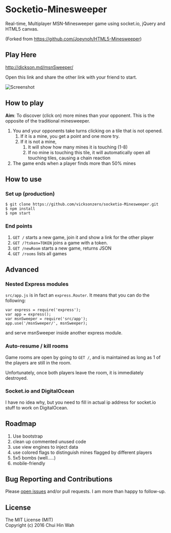 # Socketio-Minesweeper

Real-time, Multiplayer MSN-Minesweeper game using socket.io, jQuery and HTML5 canvas.

(Forked from https://github.com/Joeynoh/HTML5-Minesweeper)


## Play Here

http://dickson.md/msnSweeper/

Open this link and share the other link with your friend to start.

![Screenshot](https://github.com/vicksonzero/socketio-Minesweeper/blob/master/screenshots/screenshot01.png)


## How to play

**Aim**: To discover (click on) more mines than your opponent. This is the opposite of the traditional minesweeper.

1. You and your opponents take turns clicking on a tile that is not opened.
    1. If it is a mine, you get a point and one more try.
    2. If it is not a mine,
        1. It will show how many mines it is touching (1-8)
        2. If no mine is touching this tile, it will automatically open all touching tiles, causing a chain reaction
2. The game ends when a player finds more than 50% mines


## How to use

### Set up (production)

    $ git clone https://github.com/vicksonzero/socketio-Minesweeper.git
    $ npm install
    $ npm start


### End points

1. `GET /` starts a new game, join it and show a link for the other player
2. `GET /?token=TOKEN` joins a game with a token.
3. `GET /newRoom` starts a new game, returns JSON
4. `GET /rooms` lists all games


## Advanced

### Nested Express modules

`src/app.js` is in fact an `express.Router`. It means that you can do the following:

    var express = require('express');
    var app = express();
    var msnSweeper = require('src/app');
    app.use('/msnSweeper/', msnSweeper);

and serve msnSweeper inside another express module.


### Auto-resume / kill rooms

Game rooms are open by going to `GET /`, and is maintained as long as 1 of the players are still in the room.

Unfortunately, once both players leave the room, it is immediately destroyed.


### Socket.io and DigitalOcean

I have no idea why, but you need to fill in actual ip address for socket.io stuff to work on DigitalOcean.


## Roadmap

1. Use bootstrap
1. clean up commented unused code
1. use view engines to inject data
1. use colored flags to distinguish mines flagged by different players
1. 5x5 bombs (well.....)
1. mobile-friendly


## Bug Reporting and Contributions

Please [open issues](issues) and/or pull requests. I am more than happy to follow-up.


## License

The MIT License (MIT)  
Copyright (c) 2016 Chui Hin Wah


[issues]: https://github.com/vicksonzero/socketio-Minesweeper/issues
